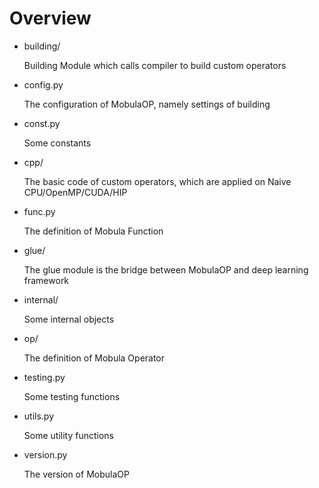 # Overview

* building/

    Building Module which calls compiler to build custom operators

* config.py

    The configuration of MobulaOP, namely settings of building

* const.py

    Some constants

* cpp/

    The basic code of custom operators, which are applied on Naive CPU/OpenMP/CUDA/HIP

* func.py

    The definition of Mobula Function

* glue/

    The glue module is the bridge between MobulaOP and deep learning framework

* internal/

    Some internal objects

* op/

    The definition of Mobula Operator

* testing.py

    Some testing functions

* utils.py

    Some utility functions

* version.py

    The version of MobulaOP
